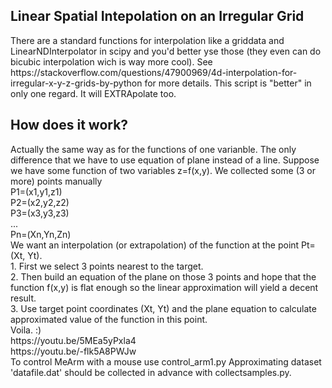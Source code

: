 <H2>Linear Spatial Intepolation on an Irregular Grid<br></H2>
There are a standard functions for interpolation like a griddata and LinearNDInterpolator in scipy and you'd better yse those (they even can do bicubic interpolation wich is way more cool). See https://stackoverflow.com/questions/47900969/4d-interpolation-for-irregular-x-y-z-grids-by-python for more details. This script is "better" in only one regard. It will EXTRApolate too.

<H2>How does it work?<br></H2>
Actually the same way as for the functions of one varianble. The only difference that we have to use equation of plane instead of a line.
Suppose we have some function of two variables z=f(x,y). We collected some (3 or more)  points manually <br>
P1=(x1,y1,z1) <br>
P2=(x2,y2,z2)<br>
P3=(x3,y3,z3) <br>
 ... <br>
Pn=(Xn,Yn,Zn)<br>
We want an interpolation (or extrapolation) of the function at the point Pt=(Xt, Yt).<br>
1. First we select 3 points nearest to the target. <br>
2. Then build an equation of the plane on those 3 points and hope that the function f(x,y) is flat enough so the linear approximation will yield a decent result.<br>
3. Use target point coordinates (Xt, Yt) and the plane equation to calculate approximated value of the function in this point.<br>
Voila. :)<br>
https://youtu.be/5MEa5yPxla4 <br>
https://youtu.be/-flk5A8PWJw <br>
To control MeArm with a mouse use control_arm1.py
Approximating dataset 'datafile.dat' should be collected in advance with collectsamples.py.
